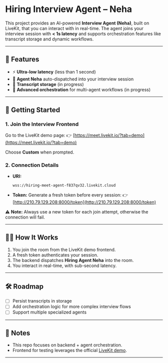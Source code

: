 

# Hiring Interview Agent – Neha

This project provides an AI-powered **Interview Agent (Neha)**, built on LiveKit, that you can interact with in real-time. The agent joins your interview session with **< 1s latency** and supports orchestration features like transcript storage and dynamic workflows.

---

## 🎯 Features

* ⚡ **Ultra-low latency** (less than 1 second)
* 🤖 **Agent Neha** auto-dispatched into your interview session
* 📝 **Transcript storage** (in progress)
* 🔄 **Advanced orchestration** for multi-agent workflows (in progress)

---

## 🚀 Getting Started

### 1. Join the Interview Frontend

Go to the LiveKit demo page:
👉 [https://meet.livekit.io/?tab=demo](https://meet.livekit.io/?tab=demo)

Choose **Custom** when prompted.

### 2. Connection Details

* **URI:**

  ```
  wss://hiring-meet-agent-f837qv32.livekit.cloud
  ```
* **Token:**
  Generate a fresh token before every session:
  👉 [http://210.79.129.208:8000/token](http://210.79.129.208:8000/token)

⚠️ **Note:** Always use a new token for each join attempt, otherwise the connection will fail.

---

## 🧑‍💻 How It Works

1. You join the room from the LiveKit demo frontend.
2. A fresh token authenticates your session.
3. The backend dispatches **Hiring Agent Neha** into the room.
4. You interact in real-time, with sub-second latency.

---

## 🛠️ Roadmap

* [ ] Persist transcripts in storage
* [ ] Add orchestration logic for more complex interview flows
* [ ] Support multiple specialized agents

---

## 📌 Notes

* This repo focuses on backend + agent orchestration.
* Frontend for testing leverages the official [LiveKit demo](https://meet.livekit.io).

---

